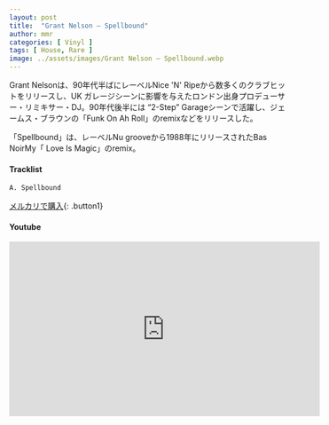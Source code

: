 ```yaml
---
layout: post
title:  "Grant Nelson – Spellbound"
author: mmr
categories: [ Vinyl ]
tags: [ House, Rare ]
image: ../assets/images/Grant Nelson – Spellbound.webp
---
```


Grant Nelsonは、90年代半ばにレーベルNice 'N' Ripeから数多くのクラブヒットをリリースし、UK ガレージシーンに影響を与えたロンドン出身プロデューサー・リミキサー・DJ。90年代後半には “2-Step” Garageシーンで活躍し、ジェームス・ブラウンの「Funk On Ah Roll」のremixなどをリリースした。

「Spellbound」は、レーベルNu grooveから1988年にリリースされたBas NoirMy「 Love Is Magic」のremix。

#### Tracklist
```md
A. Spellbound
```

[メルカリで購入](https://jp.mercari.com/item/m49779856384?afid=6142608987){: .button1}

#### Youtube
<iframe width="560" height="315" src="https://www.youtube.com/embed/jbbylJsJsoc?si=3eGjz8FfdpNka93v" title="YouTube video player" frameborder="0" allow="accelerometer; autoplay; clipboard-write; encrypted-media; gyroscope; picture-in-picture; web-share" referrerpolicy="strict-origin-when-cross-origin" allowfullscreen></iframe>